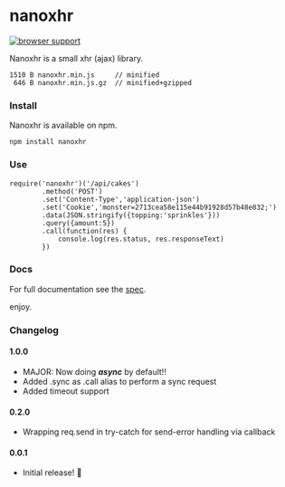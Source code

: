# nanoxhr

[![browser support](https://ci.testling.com/asbjornenge/nanoxhr.png)
](https://ci.testling.com/asbjornenge/nanoxhr)

Nanoxhr is a small xhr (ajax) library.

    1510 B nanoxhr.min.js     // minified
     646 B nanoxhr.min.js.gz  // minified+gzipped

### Install

Nanoxhr is available on npm.

	npm install nanoxhr

### Use

    require('nanoxhr')('/api/cakes')
            .method('POST')
            .set('Content-Type','application-json')
            .set('Cookie','monster=2713cea58e115e44b91928d57b48e832;')
            .data(JSON.stringify({topping:'sprinkles'}))
            .query({amount:5})
            .call(function(res) {
          	    console.log(res.status, res.responseText)
            })

### Docs

For full documentation see the [spec](https://github.com/asbjornenge/nanoxhr/blob/master/test/spec.js).  

enjoy.

### Changelog

#### 1.0.0

* MAJOR: Now doing ***async*** by default!!
* Added .sync as .call alias to perform a sync request
* Added timeout support

#### 0.2.0

* Wrapping req.send in try-catch for send-error handling via callback

#### 0.0.1

* Initial release! :tada:
